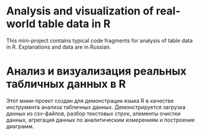 # Analysis and visualization of real-world table data in R
This mini-project contains typical code fragments for analysis of table data in R. Explanations and data are in Russian.

# Анализ и визуализация реальных табличных данных в R
Этот миии-проект создан для демонстрации языка R в качестве инструмента анализа табличных данных.
Демонстрируется загрузка данных из csv-файлов, разбор текстовых строк, элементы очистки данных, агрегация данных по аналитическим измерениям и построение диаграмм.

